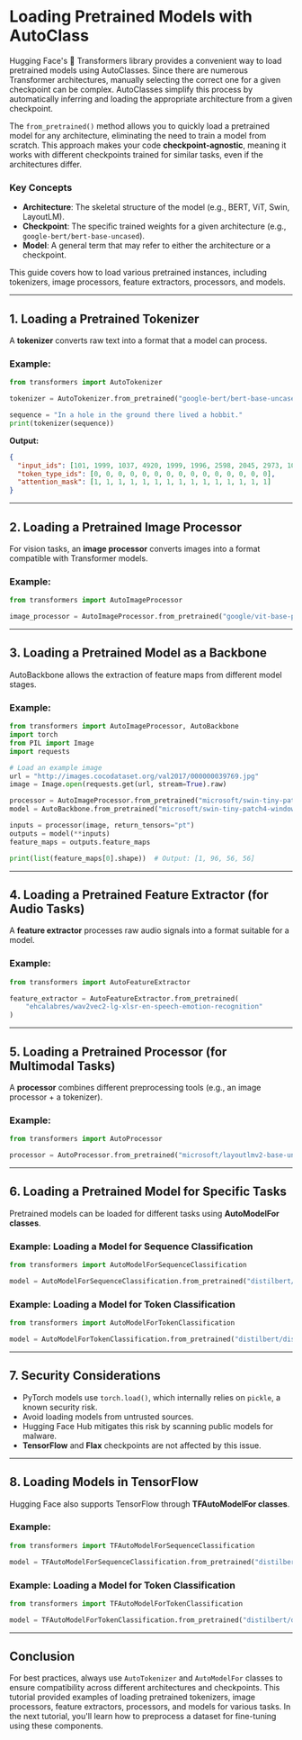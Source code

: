 # Loading Pretrained Models with AutoClass

Hugging Face's 🤗 Transformers library provides a convenient way to load pretrained models using AutoClasses. Since there are numerous Transformer architectures, manually selecting the correct one for a given checkpoint can be complex. AutoClasses simplify this process by automatically inferring and loading the appropriate architecture from a given checkpoint.

The `from_pretrained()` method allows you to quickly load a pretrained model for any architecture, eliminating the need to train a model from scratch. This approach makes your code **checkpoint-agnostic**, meaning it works with different checkpoints trained for similar tasks, even if the architectures differ.

### Key Concepts
- **Architecture**: The skeletal structure of the model (e.g., BERT, ViT, Swin, LayoutLM).
- **Checkpoint**: The specific trained weights for a given architecture (e.g., `google-bert/bert-base-uncased`).
- **Model**: A general term that may refer to either the architecture or a checkpoint.

This guide covers how to load various pretrained instances, including tokenizers, image processors, feature extractors, processors, and models.

---

## 1. Loading a Pretrained Tokenizer

A **tokenizer** converts raw text into a format that a model can process.

### Example:
```python
from transformers import AutoTokenizer

tokenizer = AutoTokenizer.from_pretrained("google-bert/bert-base-uncased")

sequence = "In a hole in the ground there lived a hobbit."
print(tokenizer(sequence))
```
**Output:**
```json
{
  "input_ids": [101, 1999, 1037, 4920, 1999, 1996, 2598, 2045, 2973, 1037, 7570, 10322, 4183, 1012, 102],
  "token_type_ids": [0, 0, 0, 0, 0, 0, 0, 0, 0, 0, 0, 0, 0, 0, 0],
  "attention_mask": [1, 1, 1, 1, 1, 1, 1, 1, 1, 1, 1, 1, 1, 1, 1]
}
```

---

## 2. Loading a Pretrained Image Processor

For vision tasks, an **image processor** converts images into a format compatible with Transformer models.

### Example:
```python
from transformers import AutoImageProcessor

image_processor = AutoImageProcessor.from_pretrained("google/vit-base-patch16-224")
```

---

## 3. Loading a Pretrained Model as a Backbone

AutoBackbone allows the extraction of feature maps from different model stages.

### Example:
```python
from transformers import AutoImageProcessor, AutoBackbone
import torch
from PIL import Image
import requests

# Load an example image
url = "http://images.cocodataset.org/val2017/000000039769.jpg"
image = Image.open(requests.get(url, stream=True).raw)

processor = AutoImageProcessor.from_pretrained("microsoft/swin-tiny-patch4-window7-224")
model = AutoBackbone.from_pretrained("microsoft/swin-tiny-patch4-window7-224", out_indices=(1,))

inputs = processor(image, return_tensors="pt")
outputs = model(**inputs)
feature_maps = outputs.feature_maps

print(list(feature_maps[0].shape))  # Output: [1, 96, 56, 56]
```

---

## 4. Loading a Pretrained Feature Extractor (for Audio Tasks)

A **feature extractor** processes raw audio signals into a format suitable for a model.

### Example:
```python
from transformers import AutoFeatureExtractor

feature_extractor = AutoFeatureExtractor.from_pretrained(
    "ehcalabres/wav2vec2-lg-xlsr-en-speech-emotion-recognition"
)
```

---

## 5. Loading a Pretrained Processor (for Multimodal Tasks)

A **processor** combines different preprocessing tools (e.g., an image processor + a tokenizer).

### Example:
```python
from transformers import AutoProcessor

processor = AutoProcessor.from_pretrained("microsoft/layoutlmv2-base-uncased")
```

---

## 6. Loading a Pretrained Model for Specific Tasks

Pretrained models can be loaded for different tasks using **AutoModelFor classes**.

### Example: Loading a Model for Sequence Classification
```python
from transformers import AutoModelForSequenceClassification

model = AutoModelForSequenceClassification.from_pretrained("distilbert/distilbert-base-uncased", torch_dtype="auto")
```

### Example: Loading a Model for Token Classification
```python
from transformers import AutoModelForTokenClassification

model = AutoModelForTokenClassification.from_pretrained("distilbert/distilbert-base-uncased", torch_dtype="auto")
```

---

## 7. Security Considerations

- PyTorch models use `torch.load()`, which internally relies on `pickle`, a known security risk.
- Avoid loading models from untrusted sources.
- Hugging Face Hub mitigates this risk by scanning public models for malware.
- **TensorFlow** and **Flax** checkpoints are not affected by this issue.

---

## 8. Loading Models in TensorFlow

Hugging Face also supports TensorFlow through **TFAutoModelFor classes**.

### Example:
```python
from transformers import TFAutoModelForSequenceClassification

model = TFAutoModelForSequenceClassification.from_pretrained("distilbert/distilbert-base-uncased")
```

### Example: Loading a Model for Token Classification
```python
from transformers import TFAutoModelForTokenClassification

model = TFAutoModelForTokenClassification.from_pretrained("distilbert/distilbert-base-uncased")
```

---

## Conclusion

For best practices, always use `AutoTokenizer` and `AutoModelFor` classes to ensure compatibility across different architectures and checkpoints. This tutorial provided examples of loading pretrained tokenizers, image processors, feature extractors, processors, and models for various tasks. In the next tutorial, you'll learn how to preprocess a dataset for fine-tuning using these components.